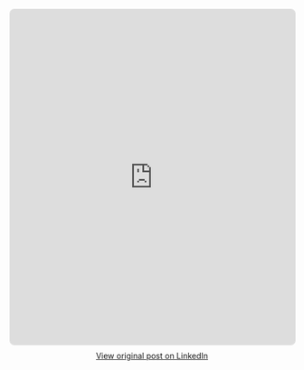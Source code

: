 <div style="text-align: center; margin: 20px 0;">
    <iframe 
        src="https://www.linkedin.com/embed/feed/update/urn:li:share:7364335388775075844?collapsed=1" 
        height="593" 
        width="504" 
        frameborder="0" 
        allowfullscreen="" 
        title="Embedded LinkedIn post"
        style="border: 1px solid #e0e0e0; border-radius: 8px; max-width: 100%;">
    </iframe>
    <p style="margin-top: 10px; color: #666; font-size: 14px;">
        <a href="https://www.linkedin.com/feed/update/urn:li:share:7364335388775075844/" target="_blank">View original post on LinkedIn</a>
    </p>
</div>